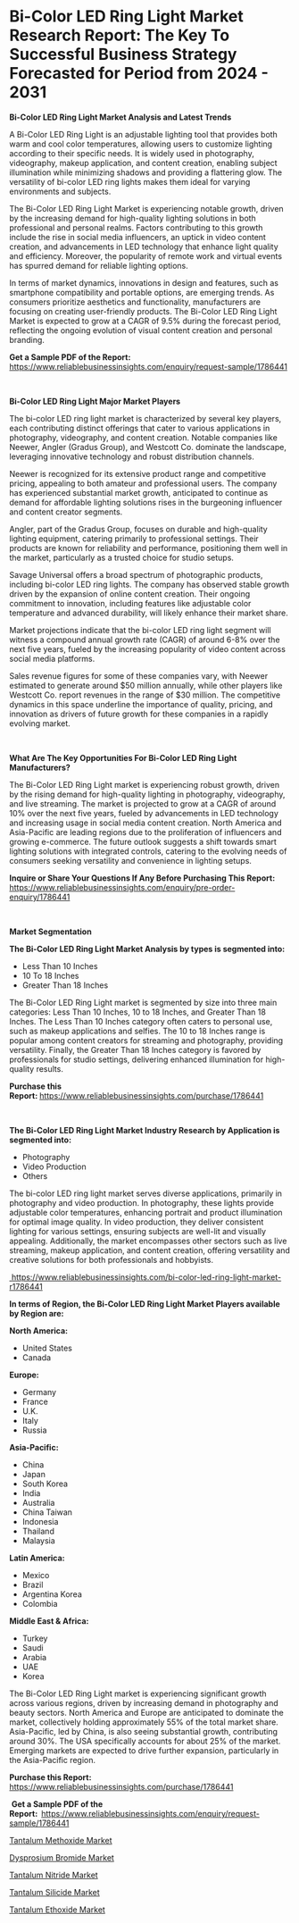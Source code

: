 <p><h1>Bi-Color LED Ring Light Market Research Report: The Key To Successful Business Strategy Forecasted for Period from 2024 - 2031</h1></p><p><strong>Bi-Color LED Ring Light Market Analysis and Latest Trends</strong></p>
<p><p>A Bi-Color LED Ring Light is an adjustable lighting tool that provides both warm and cool color temperatures, allowing users to customize lighting according to their specific needs. It is widely used in photography, videography, makeup application, and content creation, enabling subject illumination while minimizing shadows and providing a flattering glow. The versatility of bi-color LED ring lights makes them ideal for varying environments and subjects.</p><p>The Bi-Color LED Ring Light Market is experiencing notable growth, driven by the increasing demand for high-quality lighting solutions in both professional and personal realms. Factors contributing to this growth include the rise in social media influencers, an uptick in video content creation, and advancements in LED technology that enhance light quality and efficiency. Moreover, the popularity of remote work and virtual events has spurred demand for reliable lighting options.</p><p>In terms of market dynamics, innovations in design and features, such as smartphone compatibility and portable options, are emerging trends. As consumers prioritize aesthetics and functionality, manufacturers are focusing on creating user-friendly products. The Bi-Color LED Ring Light Market is expected to grow at a CAGR of 9.5% during the forecast period, reflecting the ongoing evolution of visual content creation and personal branding.</p></p>
<p><strong>Get a Sample PDF of the Report:&nbsp;</strong> <a href="https://www.reliablebusinessinsights.com/enquiry/request-sample/1786441?utm_campaign=1475&utm_medium=2&utm_source=Github&utm_content=ia&utm_term=09102024&utm_id=bi-color-led-ring-light">https://www.reliablebusinessinsights.com/enquiry/request-sample/1786441</a></p>
<p>&nbsp;</p>
<p><strong>Bi-Color LED Ring Light Major Market Players</strong></p>
<p><p>The bi-color LED ring light market is characterized by several key players, each contributing distinct offerings that cater to various applications in photography, videography, and content creation. Notable companies like Neewer, Angler (Gradus Group), and Westcott Co. dominate the landscape, leveraging innovative technology and robust distribution channels.</p><p>Neewer is recognized for its extensive product range and competitive pricing, appealing to both amateur and professional users. The company has experienced substantial market growth, anticipated to continue as demand for affordable lighting solutions rises in the burgeoning influencer and content creator segments. </p><p>Angler, part of the Gradus Group, focuses on durable and high-quality lighting equipment, catering primarily to professional settings. Their products are known for reliability and performance, positioning them well in the market, particularly as a trusted choice for studio setups.</p><p>Savage Universal offers a broad spectrum of photographic products, including bi-color LED ring lights. The company has observed stable growth driven by the expansion of online content creation. Their ongoing commitment to innovation, including features like adjustable color temperature and advanced durability, will likely enhance their market share.</p><p>Market projections indicate that the bi-color LED ring light segment will witness a compound annual growth rate (CAGR) of around 6-8% over the next five years, fueled by the increasing popularity of video content across social media platforms.</p><p>Sales revenue figures for some of these companies vary, with Neewer estimated to generate around $50 million annually, while other players like Westcott Co. report revenues in the range of $30 million. The competitive dynamics in this space underline the importance of quality, pricing, and innovation as drivers of future growth for these companies in a rapidly evolving market.</p></p>
<p>&nbsp;</p>
<p><strong>What Are The Key Opportunities For Bi-Color LED Ring Light Manufacturers?</strong></p>
<p><p>The Bi-Color LED Ring Light market is experiencing robust growth, driven by the rising demand for high-quality lighting in photography, videography, and live streaming. The market is projected to grow at a CAGR of around 10% over the next five years, fueled by advancements in LED technology and increasing usage in social media content creation. North America and Asia-Pacific are leading regions due to the proliferation of influencers and growing e-commerce. The future outlook suggests a shift towards smart lighting solutions with integrated controls, catering to the evolving needs of consumers seeking versatility and convenience in lighting setups.</p></p>
<p><strong>Inquire or Share Your Questions If Any Before Purchasing This Report:</strong> <a href="https://www.reliablebusinessinsights.com/enquiry/pre-order-enquiry/1786441?utm_campaign=1475&utm_medium=2&utm_source=Github&utm_content=ia&utm_term=09102024&utm_id=bi-color-led-ring-light">https://www.reliablebusinessinsights.com/enquiry/pre-order-enquiry/1786441</a></p>
<p>&nbsp;</p>
<p><strong>Market Segmentation</strong></p>
<p><strong>The Bi-Color LED Ring Light Market Analysis by types is segmented into:</strong></p>
<p><ul><li>Less Than 10 Inches</li><li>10 To 18 Inches</li><li>Greater Than 18 Inches</li></ul></p>
<p><p>The Bi-Color LED Ring Light market is segmented by size into three main categories: Less Than 10 Inches, 10 to 18 Inches, and Greater Than 18 Inches. The Less Than 10 Inches category often caters to personal use, such as makeup applications and selfies. The 10 to 18 Inches range is popular among content creators for streaming and photography, providing versatility. Finally, the Greater Than 18 Inches category is favored by professionals for studio settings, delivering enhanced illumination for high-quality results.</p></p>
<p><strong>Purchase this Report:&nbsp;</strong><a href="https://www.reliablebusinessinsights.com/purchase/1786441?utm_campaign=1475&utm_medium=2&utm_source=Github&utm_content=ia&utm_term=09102024&utm_id=bi-color-led-ring-light">https://www.reliablebusinessinsights.com/purchase/1786441</a></p>
<p>&nbsp;</p>
<p><strong>The Bi-Color LED Ring Light Market Industry Research by Application is segmented into:</strong></p>
<p><ul><li>Photography</li><li>Video Production</li><li>Others</li></ul></p>
<p><p>The bi-color LED ring light market serves diverse applications, primarily in photography and video production. In photography, these lights provide adjustable color temperatures, enhancing portrait and product illumination for optimal image quality. In video production, they deliver consistent lighting for various settings, ensuring subjects are well-lit and visually appealing. Additionally, the market encompasses other sectors such as live streaming, makeup application, and content creation, offering versatility and creative solutions for both professionals and hobbyists.</p></p>
<p><a href="https://www.reliablebusinessinsights.com/bi-color-led-ring-light-market-r1786441?utm_campaign=1475&utm_medium=2&utm_source=Github&utm_content=ia&utm_term=09102024&utm_id=bi-color-led-ring-light">&nbsp;https://www.reliablebusinessinsights.com/bi-color-led-ring-light-market-r1786441</a></p>
<p><strong>In terms of Region, the Bi-Color LED Ring Light Market Players available by Region are:</strong></p>
<p>
    <p> <strong> North America: </strong>
        <ul>
            <li>United States</li>
            <li>Canada</li>
        </ul>
        </p> 
    <p> <strong> Europe: </strong>
        <ul>
            <li>Germany</li>
            <li>France</li>
            <li>U.K.</li>
            <li>Italy</li>
            <li>Russia</li>
        </ul>
        </p> 
    <p> <strong> Asia-Pacific: </strong>
        <ul>
            <li>China</li>
            <li>Japan</li>
            <li>South Korea</li>
            <li>India</li>
            <li>Australia</li>
            <li>China Taiwan</li>
            <li>Indonesia</li>
            <li>Thailand</li>
            <li>Malaysia</li>
        </ul>
        </p> 
    <p> <strong> Latin America: </strong>
        <ul>
            <li>Mexico</li>
            <li>Brazil</li>
            <li>Argentina Korea</li>
            <li>Colombia</li>
        </ul>
        </p> 
    <p> <strong> Middle East & Africa: </strong>
        <ul>
            <li>Turkey</li>
            <li>Saudi</li>
            <li>Arabia</li>
            <li>UAE</li>
            <li>Korea</li>
        </ul>
    </p>
    </p>
<p><p>The Bi-Color LED Ring Light market is experiencing significant growth across various regions, driven by increasing demand in photography and beauty sectors. North America and Europe are anticipated to dominate the market, collectively holding approximately 55% of the total market share. Asia-Pacific, led by China, is also seeing substantial growth, contributing around 30%. The USA specifically accounts for about 25% of the market. Emerging markets are expected to drive further expansion, particularly in the Asia-Pacific region.</p></p>
<p><strong>Purchase this Report: </strong><a href="https://www.reliablebusinessinsights.com/purchase/1786441?utm_campaign=1475&utm_medium=2&utm_source=Github&utm_content=ia&utm_term=09102024&utm_id=bi-color-led-ring-light">https://www.reliablebusinessinsights.com/purchase/1786441</a></p>
<p>&nbsp;<strong>Get a Sample PDF of the Report:&nbsp;&nbsp;</strong><a href="https://www.reliablebusinessinsights.com/enquiry/request-sample/1786441?utm_campaign=1475&utm_medium=2&utm_source=Github&utm_content=ia&utm_term=09102024&utm_id=bi-color-led-ring-light">https://www.reliablebusinessinsights.com/enquiry/request-sample/1786441</a></p>
<p><strong></strong></p>
<p><p><a href="https://www.linkedin.com/pulse/strategic-market-insights-navigating-global-tantalum-wxxzc?trackingId=BDH7n4WwTZ6mSLCmlBrICA%3D%3D&utm_campaign=1475&utm_medium=2&utm_source=Github&utm_content=ia&utm_term=09102024&utm_id=bi-color-led-ring-light">Tantalum Methoxide Market</a></p><p><a href="https://www.linkedin.com/pulse/global-dysprosium-bromide-market-sector2024-2031-metrics-spt1c?trackingId=eZPn%2BsV%2FTGKvAJg0SophYg%3D%3D&utm_campaign=1475&utm_medium=2&utm_source=Github&utm_content=ia&utm_term=09102024&utm_id=bi-color-led-ring-light">Dysprosium Bromide Market</a></p><p><a href="https://www.linkedin.com/pulse/strategic-insights-global-tantalum-nitride-market-trends-2024-lm45c?trackingId=tuVjcEG1TCihibUbB2Qzcw%3D%3D&utm_campaign=1475&utm_medium=2&utm_source=Github&utm_content=ia&utm_term=09102024&utm_id=bi-color-led-ring-light">Tantalum Nitride Market</a></p><p><a href="https://www.linkedin.com/pulse/future-ready-strategic-insights-global-tantalum-silicide-market-ihjmc?trackingId=%2FpdZpLi4QHeU2oJHm47ykw%3D%3D&utm_campaign=1475&utm_medium=2&utm_source=Github&utm_content=ia&utm_term=09102024&utm_id=bi-color-led-ring-light">Tantalum Silicide Market</a></p><p><a href="https://www.linkedin.com/pulse/future-insights-tantalum-ethoxide-market-trends-regional-analysis-shu8f?trackingId=bDpggsP9Sdu2v2QN87onXA%3D%3D&utm_campaign=1475&utm_medium=2&utm_source=Github&utm_content=ia&utm_term=09102024&utm_id=bi-color-led-ring-light">Tantalum Ethoxide Market</a></p></p>